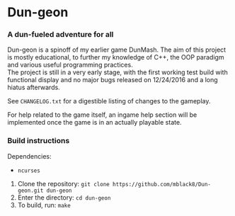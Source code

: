 # Dun-geon  
### A dun-fueled adventure for all

Dun-geon is a spinoff of my earlier game DunMash. The aim of this project is mostly educational, to further my knowledge of C++, the OOP paradigm and various useful programming practices.  
The project is still in a very early stage, with the first working test build with functional display and no major bugs released on 12/24/2016 and a long hiatus afterwards.

See `CHANGELOG.txt` for a digestible listing of changes to the gameplay.

For help related to the game itself, an ingame help section will be implemented once the game is in an actually playable state.

### Build instructions

Dependencies:
* `ncurses`

1. Clone the repository: `git clone https://github.com/mblack8/Dun-geon.git dun-geon`
2. Enter the directory: `cd dun-geon`
3. To build, run: `make`
